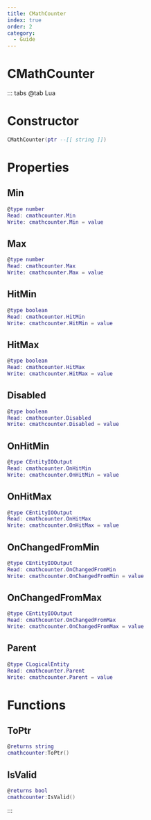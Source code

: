 ```yaml
---
title: CMathCounter
index: true
order: 2
category:
  - Guide
---
```


# CMathCounter

::: tabs
@tab Lua
# Constructor
```lua
CMathCounter(ptr --[[ string ]])
```
# Properties
## Min 
```lua
@type number
Read: cmathcounter.Min
Write: cmathcounter.Min = value
```
## Max 
```lua
@type number
Read: cmathcounter.Max
Write: cmathcounter.Max = value
```
## HitMin 
```lua
@type boolean
Read: cmathcounter.HitMin
Write: cmathcounter.HitMin = value
```
## HitMax 
```lua
@type boolean
Read: cmathcounter.HitMax
Write: cmathcounter.HitMax = value
```
## Disabled 
```lua
@type boolean
Read: cmathcounter.Disabled
Write: cmathcounter.Disabled = value
```
## OnHitMin 
```lua
@type CEntityIOOutput
Read: cmathcounter.OnHitMin
Write: cmathcounter.OnHitMin = value
```
## OnHitMax 
```lua
@type CEntityIOOutput
Read: cmathcounter.OnHitMax
Write: cmathcounter.OnHitMax = value
```
## OnChangedFromMin 
```lua
@type CEntityIOOutput
Read: cmathcounter.OnChangedFromMin
Write: cmathcounter.OnChangedFromMin = value
```
## OnChangedFromMax 
```lua
@type CEntityIOOutput
Read: cmathcounter.OnChangedFromMax
Write: cmathcounter.OnChangedFromMax = value
```
## Parent 
```lua
@type CLogicalEntity
Read: cmathcounter.Parent
Write: cmathcounter.Parent = value
```
# Functions
## ToPtr
```lua
@returns string
cmathcounter:ToPtr()
```
## IsValid
```lua
@returns bool
cmathcounter:IsValid()
```

:::